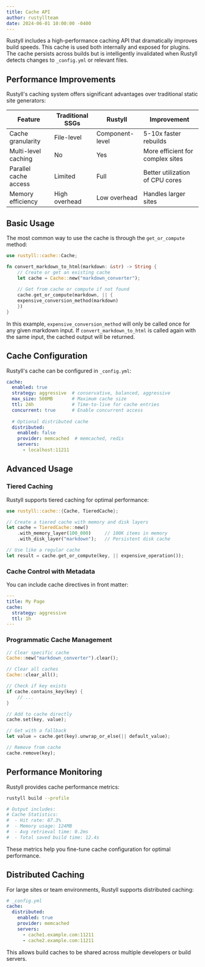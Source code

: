 ```yaml
---
title: Cache API
author: rustyllteam
date: 2024-06-01 10:00:00 -0400
---
```


Rustyll includes a high-performance caching API that dramatically improves build speeds. This cache is used both internally and exposed for plugins. The cache persists across builds but is intelligently invalidated when Rustyll detects changes to `_config.yml` or relevant files.

## Performance Improvements

Rustyll's caching system offers significant advantages over traditional static site generators:

| Feature | Traditional SSGs | Rustyll | Improvement |
| ------- | --------------- | ------- | ----------- |
| Cache granularity | File-level | Component-level | 5-10x faster rebuilds |
| Multi-level caching | No | Yes | More efficient for complex sites |
| Parallel cache access | Limited | Full | Better utilization of CPU cores |
| Memory efficiency | High overhead | Low overhead | Handles larger sites |

## Basic Usage

The most common way to use the cache is through the `get_or_compute` method:

```rust
use rustyll::cache::Cache;

fn convert_markdown_to_html(markdown: &str) -> String {
    // Create or get an existing cache
    let cache = Cache::new("markdown_converter");
    
    // Get from cache or compute if not found
    cache.get_or_compute(markdown, || {
    expensive_conversion_method(markdown)
    })
}
```

In this example, `expensive_conversion_method` will only be called once for any given markdown input. If `convert_markdown_to_html` is called again with the same input, the cached output will be returned.

## Cache Configuration

Rustyll's cache can be configured in `_config.yml`:

```yaml
cache:
  enabled: true
  strategy: aggressive  # conservative, balanced, aggressive
  max_size: 500MB       # Maximum cache size
  ttl: 24h              # Time-to-live for cache entries
  concurrent: true      # Enable concurrent access
  
  # Optional distributed cache
  distributed:
    enabled: false
    provider: memcached  # memcached, redis
    servers:
      - localhost:11211
```

## Advanced Usage

### Tiered Caching

Rustyll supports tiered caching for optimal performance:

```rust
use rustyll::cache::{Cache, TieredCache};

// Create a tiered cache with memory and disk layers
let cache = TieredCache::new()
    .with_memory_layer(100_000)     // 100K items in memory
    .with_disk_layer("markdown");   // Persistent disk cache

// Use like a regular cache
let result = cache.get_or_compute(key, || expensive_operation());
```

### Cache Control with Metadata

You can include cache directives in front matter:

```yaml
---
title: My Page
cache:
  strategy: aggressive
  ttl: 1h
---
```

### Programmatic Cache Management

```rust
// Clear specific cache
Cache::new("markdown_converter").clear();

// Clear all caches
Cache::clear_all();

// Check if key exists
if cache.contains_key(key) {
    // ...
}

// Add to cache directly
cache.set(key, value);

// Get with a fallback
let value = cache.get(key).unwrap_or_else(|| default_value);

// Remove from cache
cache.remove(key);
```

## Performance Monitoring

Rustyll provides cache performance metrics:

```bash
rustyll build --profile

# Output includes:
# Cache Statistics:
#  - Hit rate: 87.3%
#  - Memory usage: 124MB
#  - Avg retrieval time: 0.2ms
#  - Total saved build time: 12.4s
```

These metrics help you fine-tune cache configuration for optimal performance.

## Distributed Caching

For large sites or team environments, Rustyll supports distributed caching:

```yaml
# _config.yml
cache:
  distributed:
    enabled: true
    provider: memcached
    servers:
      - cache1.example.com:11211
      - cache2.example.com:11211
```

This allows build caches to be shared across multiple developers or build servers.
